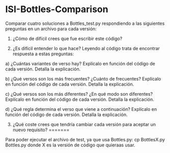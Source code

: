 # ISI-Bottles-Comparison

Comparar cuatro soluciones a Bottles_test.py respondiendo a las siguientes preguntas en un archivo para cada versión:

1. ¿Cómo de difícil crees que fue escribir este código?


2. ¿Es difícil entender lo que hace? Leyendo al código trata de encontrar respuesta a estas preguntas:

a) ¿Cuántas variantes de verso hay? Explícalo en función del código de cada versión. Detalla la explicación.

b) ¿Qué versos son los más frecuentes? ¿Cuánto de frecuentes? Explícalo en función del código de cada versión. Detalla la explicación.

c) ¿Qué versos son los más diferentes? ¿En qué modo son diferentes? Explícalo en función del código de cada versión. Detalla la explicación.

d) ¿Qué regla determina el verso que viene a continuación? Explícalo en función del código de cada versión. Detalla la explicación.


3. ¿Qué coste crees que tendría cambiar cada versión para aceptar un nuevo requisito?
=======

Para poder ejecutar el archivo de test, ya que usa Bottles.py:
cp BottlesX.py Bottles.py donde X es la versión de código que quieraas usar.
